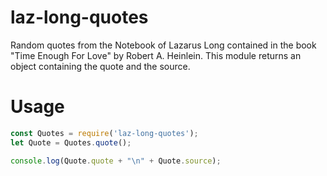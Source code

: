 # laz-long-quotes

Random quotes from the Notebook of Lazarus Long contained in the book "Time Enough For Love" by Robert A. Heinlein. This module returns an object containing the quote and the source.

# Usage

```javascript
const Quotes = require('laz-long-quotes');
let Quote = Quotes.quote();

console.log(Quote.quote + "\n" + Quote.source);
```
